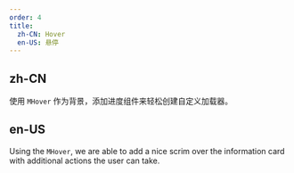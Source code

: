 ```yaml
---
order: 4
title:
  zh-CN: Hover
  en-US: 悬停
---
```


## zh-CN

使用 `MHover` 作为背景，添加进度组件来轻松创建自定义加载器。

## en-US

Using the `MHover`, we are able to add a nice scrim over the information card with additional actions the user can take.
